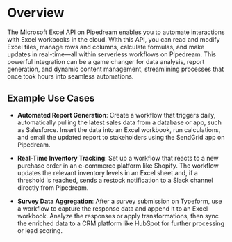 # Overview

The Microsoft Excel API on Pipedream enables you to automate interactions with Excel workbooks in the cloud. With this API, you can read and modify Excel files, manage rows and columns, calculate formulas, and make updates in real-time—all within serverless workflows on Pipedream. This powerful integration can be a game changer for data analysis, report generation, and dynamic content management, streamlining processes that once took hours into seamless automations.

## Example Use Cases

- **Automated Report Generation**: Create a workflow that triggers daily, automatically pulling the latest sales data from a database or app, such as Salesforce. Insert the data into an Excel workbook, run calculations, and email the updated report to stakeholders using the SendGrid app on Pipedream.

- **Real-Time Inventory Tracking**: Set up a workflow that reacts to a new purchase order in an e-commerce platform like Shopify. The workflow updates the relevant inventory levels in an Excel sheet and, if a threshold is reached, sends a restock notification to a Slack channel directly from Pipedream.

- **Survey Data Aggregation**: After a survey submission on Typeform, use a workflow to capture the response data and append it to an Excel workbook. Analyze the responses or apply transformations, then sync the enriched data to a CRM platform like HubSpot for further processing or lead scoring.

